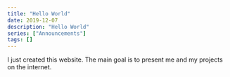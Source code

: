 ```yaml
---
title: "Hello World"
date: 2019-12-07
description: "Hello World"
series: ["Announcements"]
tags: []
---
```


I just created this website. The main goal is to present me and my projects on the internet.
